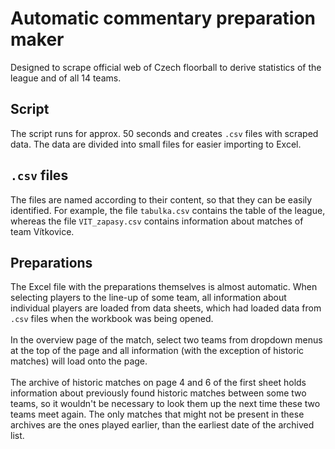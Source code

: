 # Automatic commentary preparation maker
Designed to scrape official web of Czech floorball to derive statistics of
the league and of all 14 teams.

## Script
The script runs for approx. 50 seconds and creates `.csv` files with scraped
data. The data are divided into small files for easier importing to Excel.

## `.csv` files
The files are named according to their content, so that they can be easily
identified. For example, the file `tabulka.csv` contains the table of the
league, whereas the file `VIT_zapasy.csv` contains information about matches
of team Vítkovice.

## Preparations
The Excel file with the preparations themselves is almost automatic. When
selecting players to the line-up of some team, all information about individual
players are loaded from data sheets, which had loaded data from `.csv` files
when the workbook was being opened.\
\
In the overview page of the match, select two teams from dropdown menus at
the top of the page and all information (with the exception of historic matches)
will load onto the page.\
\
The archive of historic matches on page 4 and 6 of the first sheet holds
information about previously found historic matches between some two teams, so
it wouldn't be necessary to look them up the next time these two teams meet
again. The only matches that might not be present in these archives are the ones
played earlier, than the earliest date of the archived list.
